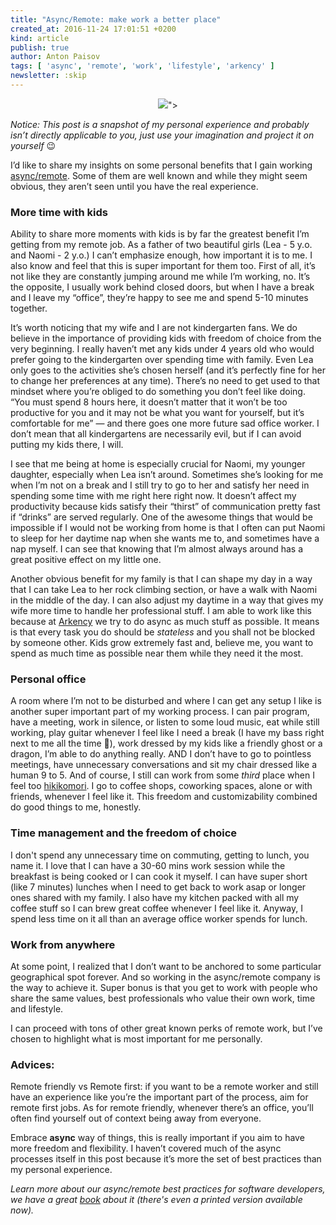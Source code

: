 ```yaml
---
title: "Async/Remote: make work a better place"
created_at: 2016-11-24 17:01:51 +0200
kind: article
publish: true
author: Anton Paisov
tags: [ 'async', 'remote', 'work', 'lifestyle', 'arkency' ]
newsletter: :skip
---
```


<p>
  <figure align="center">
    <img src="<%= src_fit("anton_async.jpg") %>">
  </figure>
</p>

*Notice: This post is a snapshot of my personal experience and probably isn’t directly applicable to you, just use your imagination and project it on yourself* 😉

I’d like to share my insights on some personal benefits that I gain working [async/remote](http://blog.arkency.com/async-remote/). Some of them are well known and while they might seem obvious, they aren’t seen until you have the real experience.

### More time with kids
Ability to share more moments with kids is by far the greatest benefit I’m getting from my remote job.
As a father of two beautiful girls (Lea - 5 y.o. and Naomi - 2 y.o.) I can’t emphasize enough, how important it is to me. I also know and feel that this is super important for them too. First of all, it’s not like they are constantly jumping around me while I’m working, no. It’s the opposite, I usually work behind closed doors, but when I have a break and I leave my “office”, they’re happy to see me and spend 5-10 minutes together.

It’s worth noticing that my wife and I are not kindergarten fans. We do believe in the importance of providing kids with freedom of choice from the very beginning. I really haven’t met any kids under 4 years old who would prefer going to the kindergarten over spending time with family. Even Lea only goes to the activities she’s chosen herself (and it’s perfectly fine for her to change her preferences at any time). There’s no need to get used to that mindset where you’re obliged to do something you don’t feel like doing. “You must spend 8 hours here, it doesn’t matter that it won’t be too productive for you and it may not be what you want for yourself, but it’s comfortable for me” — and there goes one more future sad office worker. I don’t mean that all kindergartens are necessarily evil, but if I can avoid putting my kids there, I will.

I see that me being at home is especially crucial for Naomi, my younger daughter, especially when Lea isn’t around. Sometimes she’s looking for me when I’m not on a break and I still try to go to her and satisfy her need in spending some time with me right here right now. It doesn’t affect my productivity because kids satisfy their “thirst” of communication pretty fast if “drinks” are served regularly.
One of the awesome things that would be impossible if I would not be working from home is that I often can put Naomi to sleep for her daytime nap when she wants me to, and sometimes have a nap myself. I can see that knowing that I’m almost always around has a great positive effect on my little one.

Another obvious benefit for my family is that I can shape my day in a way that I can take Lea to her rock climbing section, or have a walk with Naomi in the middle of the day. I can also adjust my daytime in a way that gives my wife more time to handle her professional stuff. I am able to work like this because at [Arkency](http://blog.arkency.com/) we try to do async as much stuff as possible. It means is that every task you do should be _stateless_ and you shall not be blocked by someone other.
Kids grow extremely fast and, believe me, you want to spend as much time as possible near them while they need it the most.

### Personal office
A room where I’m not to be disturbed and where I can get any setup I like is another super important part of my working process.
I can pair program, have a meeting, work in silence, or listen to some loud music, eat while still working, play guitar whenever I feel like I need a break (I have my bass right next to me all the time 🎸), work dressed by my kids like a friendly ghost or a dragon, I’m able to do anything really. AND I don’t have to go to pointless meetings, have unnecessary conversations and sit my chair dressed like a human 9 to 5. And of course, I still can work from some _third_ place when I feel too [hikikomori](https://en.wikipedia.org/wiki/Hikikomori). I go to coffee shops, coworking spaces, alone or with friends, whenever I feel like it.
This freedom and customizability combined do good things to me, honestly.

### Time management and the freedom of choice
I don't spend any unnecessary time on commuting, getting to lunch, you name it.
I love that I can have a 30-60 mins work session while the breakfast is being cooked or I can cook it myself. I can have super short (like 7 minutes) lunches when I need to get back to work asap or longer ones shared with my family. I also have my kitchen packed with all my coffee stuff so I can brew great coffee whenever I feel like it. Anyway, I spend less time on it all than an average office worker spends for lunch.

### Work from anywhere
At some point, I realized that I don’t want to be anchored to some particular geographical spot forever. And so working in the async/remote company is the way to achieve it. Super bonus is that you get to work with people who share the same values, best professionals who value their own work, time and lifestyle.

I can proceed with tons of other great known perks of remote work, but I’ve chosen to  highlight what is most important for me personally.

### Advices:
Remote friendly vs Remote first: if you want to be a remote worker and still have an experience like you’re the important part of the process, aim for remote first jobs.
As for remote friendly, whenever there’s an office, you’ll often find yourself out of context being away from everyone.

Embrace **async** way of things, this is really important if you aim to have more freedom and flexibility. I haven’t covered much of the async processes itself in this post because it’s more the set of best practices than my personal experience.

*Learn more about our async/remote best practices for software developers, we have a great [book](http://blog.arkency.com/async-remote/) about it (there's even a printed version available now).*
